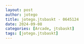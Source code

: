 ```yaml
---
layout: post
author: jotego
title: jotego.jtsbaskt - 0645124
date: 2024-09-08
categories: [Arcade, jtsbaskt]
tags: [jotego.jtsbaskt]
---
```


